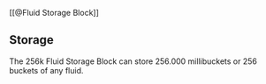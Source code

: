 [[@Fluid Storage Block]]

## Storage
The 256k Fluid Storage Block can store 256.000 millibuckets or 256 buckets of any fluid.